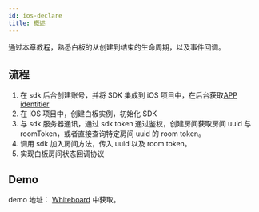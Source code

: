 ```yaml
---
id: ios-declare
title: 概述
---
```


通过本章教程，熟悉白板的从创建到结束的生命周期，以及事件回调。

## 流程

1. 在 sdk 后台创建账号，并将 SDK 集成到 iOS 项目中，在后台获取[APP identitier](/blog/app-identifier)
1. 在 iOS 项目中，创建白板实例，初始化 SDK
1. 与 sdk 服务器通讯，通过 sdk token 通过鉴权，创建房间获取房间 uuid 与 roomToken，或者直接查询特定房间 uuid 的 room token。
1. 调用 sdk 加入房间方法，传入 uuid 以及 room token。
1. 实现白板房间状态回调协议

## Demo

demo 地址： [Whiteboard](https://github.com/netless-io/Whiteboard-ios) 中获取。
